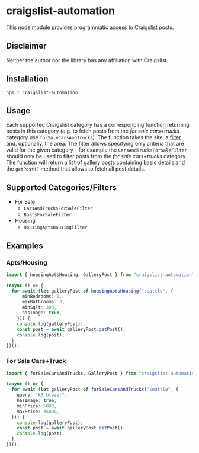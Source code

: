 # craigslist-automation

This node module provides programmatic access to Craigslist posts. 

## Disclaimer

Neither the author nor the library has any affiliation with Craigslist.

## Installation 

```
npm i craigslist-automation
```

## Usage

Each supported Craigslist category has a corresponding function returning posts in this category (e.g. to fetch posts from the _for sale cars+trucks_ category use `forSaleCarsAndTrucks`). The function takes the site, a [filter](https://github.com/moozzyk/craigslist-automation/blob/main/src/index.ts#L3-L7) and, optionally, the area. The filter allows specifying only criteria that are valid for the given category - for example the `CarsAndTrucksForSaleFilter` should only be used to filter posts from the _for sale cars+trucks_ category. The function will return a list of gallery posts containing basic details and the `getPost()` method that allows to fetch all post details.

## Supported Categories/Filters
- For Sale
  - `CarsAndTrucksForSaleFilter`
  - `BoatsForSaleFilter`
- Housing 
  - `HousingAptsHousingFilter`

## Examples
### Apts/Housing 
```ts
import { housingAptsHousing, GalleryPost } from "craigslist-automation";

(async () => {
  for await (let galleryPost of housingAptsHousing("seattle", {
      minBedrooms: 1,
      maxBathrooms: 3,
      minSqFt: 300,
      hasImage: true,
    })) {
    console.log(galleryPost);
    const post = await galleryPost.getPost();
    console.log(post);
  }
})();
```

### For Sale Cars+Truck
```ts
import { forSaleCarsAndTrucks, GalleryPost } from "craigslist-automation";

(async () => {
  for await (let galleryPost of forSaleCarsAndTrucks("seattle", {
    query: "k5 blazer",
    hasImage: true,
    minPrice: 5000,
    maxPrice: 35000,
  })) {
    console.log(galleryPost);
    const post = await galleryPost.getPost();
    console.log(post);
  }
})();
